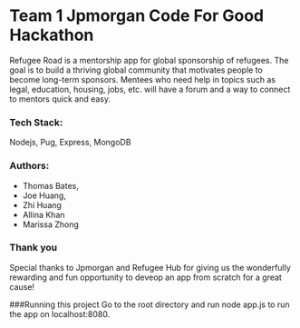 Team 1 Jpmorgan Code For Good Hackathon
=======================

Refugee Road is a mentorship app for global sponsorship of refugees. The goal is to build a thriving global community that motivates people to become long-term sponsors. Mentees who need help in topics such as legal, education, housing, jobs, etc. will have a forum and a way to connect to mentors quick and easy. 

### Tech Stack: 
Nodejs, Pug, Express, MongoDB

### Authors: 
- Thomas Bates,
- Joe Huang,
- Zhi Huang
- Allina Khan
- Marissa Zhong

### Thank you
Special thanks to Jpmorgan and Refugee Hub for giving us the wonderfully rewarding and fun opportunity to deveop an app from scratch for a great cause!

###Running this project 
Go to the root directory and run node app.js to run the app on localhost:8080.

